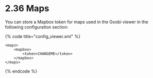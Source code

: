 # 2.36 Maps

You can store a Mapbox token for maps used in the Goobi viewer in the following configuration section:

{% code title="config\_viewer.xml" %}
```markup
<maps>
    <mapbox>
        <token>CHANGEME</token>
    </mapbox>
</maps>
```
{% endcode %}

